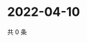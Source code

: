 # 2022-04-10

共 0 条

<!-- BEGIN WEIBO -->
<!-- 最后更新时间 Sun Apr 10 2022 08:22:51 GMT+0800 (China Standard Time) -->

<!-- END WEIBO -->
